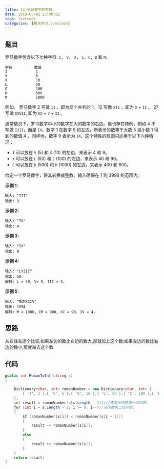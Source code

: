 ```yaml
---
title: 13.罗马数字转整数
date: 2019-05-01 23:08:02
tags: leetcode
categories: [算法学习,leetcode]
---
```


## 题目

罗马数字包含以下七种字符: `I`， `V`， `X`， `L`，`C`，`D` 和 `M`。

```
字符          数值
I             1
V             5
X             10
L             50
C             100
D             500
M             1000
```

例如， 罗马数字 2 写做 `II` ，即为两个并列的 1。12 写做 `XII` ，即为 `X` + `II` 。 27 写做  `XXVII`, 即为 `XX` + `V` + `II` 。

通常情况下，罗马数字中小的数字在大的数字的右边。但也存在特例，例如 4 不写做 `IIII`，而是 `IV`。数字 1 在数字 5 的左边，所表示的数等于大数 5 减小数 1 得到的数值 4 。同样地，数字 9 表示为 `IX`。这个特殊的规则只适用于以下六种情况：

- `I` 可以放在 `V` (5) 和 `X` (10) 的左边，来表示 4 和 9。
- `X` 可以放在 `L` (50) 和 `C` (100) 的左边，来表示 40 和 90。 
- `C` 可以放在 `D` (500) 和 `M` (1000) 的左边，来表示 400 和 900。

给定一个罗马数字，将其转换成整数。输入确保在 1 到 3999 的范围内。

**示例 1:**

```
输入: "III"
输出: 3
```

**示例 2:**

```
输入: "IV"
输出: 4
```

**示例 3:**

```
输入: "IX"
输出: 9
```

**示例 4:**

```
输入: "LVIII"
输出: 58
解释: L = 50, V= 5, III = 3.
```

**示例 5:**

```
输入: "MCMXCIV"
输出: 1994
解释: M = 1000, CM = 900, XC = 90, IV = 4.
```

<!-- more -->

## 思路

从右往左逐个比较,如果左边的数比右边的数大,那就加上这个数;如果左边的数比右边的数小,那就减去这个数.

## 代码

```c#
public int RomanToInt(string s)
{

    Dictionary<char, int> romanNumber = new Dictionary<char, int> {
        { 'I', 1 },{ 'V', 5 },{ 'X', 10 },{ 'L', 50 },{ 'C', 100 },{ 'D', 500 },{ 'M', 1000 }
    };
    int result = romanNumber[s[s.Length - 1]];//先拿出倒数第一位的数.
    for (int i = s.Length - 2; i >= 0; i--)//从倒数第二位开始.
    {
        if (romanNumber[s[i]] < romanNumber[s[i + 1]])
        {
            result -= romanNumber[s[i]];
        }
        else
        {
            result += romanNumber[s[i]];
        }
    }
    return result;
}
```

